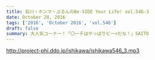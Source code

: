 ```yaml
---
title: 石川・ホンマ・ぶるんのBe-SIDE Your Life! vol.546-3
date: October 28, 2016
tags: ['2016', 'October 2016', 'vol.546']
draft: false
summary: 大人気コーナー！「〇ーチはやっぱりビー×だな！」SAITO
---
```


http://project-phi.ddo.jp/ishikawa/ishikawa546_3.mp3